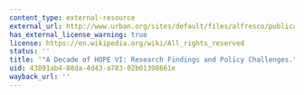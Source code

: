 ```yaml
---
content_type: external-resource
external_url: http://www.urban.org/sites/default/files/alfresco/publication-pdfs/411002-A-Decade-of-HOPE-VI.PDF
has_external_license_warning: true
license: https://en.wikipedia.org/wiki/All_rights_reserved
status: ''
title: '"A Decade of HOPE VI: Research Findings and Policy Challenges." (PDF)'
uid: 43891ab4-88da-4d43-a783-02b01398661e
wayback_url: ''
---
```

